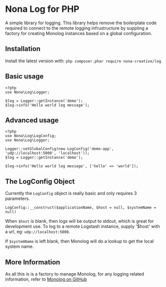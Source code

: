 # Nona Log for PHP

A simple library for logging. This library helps remove the boilerplate code required to connect to the remote logging infrustructure by suppling a factory for creating Monolog instances based on a global configuration.

## Installation
Install the latest version with: `php composer.phar require nona-creative/log`

## Basic usage

```
<?php
use Nona\Log\Logger;

$log = Logger::getInstance('demo');
$log->info('Hello world log message');

```

## Advanced usage

```
<?php
use Nona\Log\LogConfig;
use Nona\Log\Logger;

Logger::setGlobalConfig(new LogConfig('demo-app', 'udp://localhost:5000', 'localhost'));
$log = Logger::getInstance('demo');

$log->info('Hello world log message', ['hello' => 'world']);
```

## The LogConfig Object
Currently the `LogConfig` object is really basic and only requires 3 parameters.

`LogConfig::__construct($applicationName, $host = null, $systemName = null)`

When `$host` is blank, then logs will be output to stdout, which is great for development use. To log to a remote Logstash instance, supply '$host' with a url, eg: `udp://localhost:5000`.

If `$systemName` is left blank, then Monolog will do a lookup to get the local system name.


## More Information
As all this is is a factory to manage Monolog, for any logging related information, refer to [Monolog on GitHub](https://github.com/Seldaek/monolog)